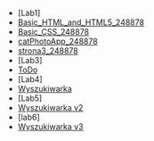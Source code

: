 * [Lab1]
* [Basic_HTML_and_HTML5_248878](https://BlueCloud119.github.io/programowanie_interfejsow_webowych_lab/Lab1_248878/Basic_HTML_and_HTML5_248878.html)
* [Basic_CSS_248878](https://BlueCloud119.github.io/programowanie_interfejsow_webowych_lab/Lab1_248878/Basic_CSS_248878.html)
* [catPhotoApp_248878](https://BlueCloud119.github.io/programowanie_interfejsow_webowych_lab/Lab1_248878/catPhotoApp_248878.html)
* [strona3_248878](https://BlueCloud119.github.io/programowanie_interfejsow_webowych_lab/Lab1_248878/strona3_248878.html)
* [Lab3]
* [ToDo](https://BlueCloud119.github.io/programowanie_interfejsow_webowych_lab/Lab3_248878/index.html)
* [Lab4]
* [Wyszukiwarka](https://BlueCloud119.github.io/programowanie_interfejsow_webowych_lab/Lab4_248878/index.html)
* [Lab5]
* [Wyszukiwarka v2](https://bluecloud119.github.io/programowanie_interfejsow_webowych_lab_nodejs/)
* [lab6]
* [Wyszukiwarka v3](https://bluecloud119.github.io/programowanie_interfejsow_webowych_lab_6/)

